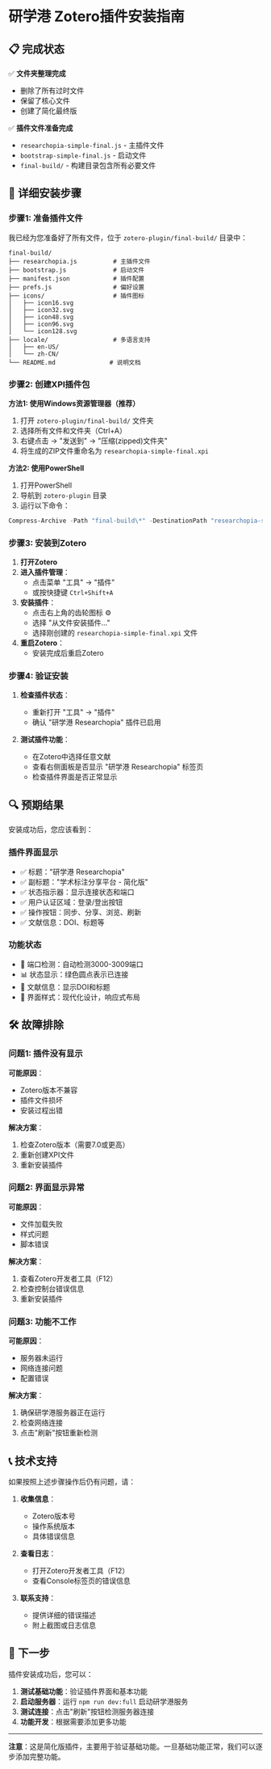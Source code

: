 # 研学港 Zotero插件安装指南

## 📋 完成状态

✅ **文件夹整理完成**
- 删除了所有过时文件
- 保留了核心文件
- 创建了简化最终版

✅ **插件文件准备完成**
- `researchopia-simple-final.js` - 主插件文件
- `bootstrap-simple-final.js` - 启动文件
- `final-build/` - 构建目录包含所有必要文件

## 🚀 详细安装步骤

### 步骤1: 准备插件文件

我已经为您准备好了所有文件，位于 `zotero-plugin/final-build/` 目录中：

```
final-build/
├── researchopia.js          # 主插件文件
├── bootstrap.js             # 启动文件
├── manifest.json            # 插件配置
├── prefs.js                 # 偏好设置
├── icons/                   # 插件图标
│   ├── icon16.svg
│   ├── icon32.svg
│   ├── icon48.svg
│   ├── icon96.svg
│   └── icon128.svg
├── locale/                  # 多语言支持
│   ├── en-US/
│   └── zh-CN/
└── README.md               # 说明文档
```

### 步骤2: 创建XPI插件包

**方法1: 使用Windows资源管理器（推荐）**

1. 打开 `zotero-plugin/final-build/` 文件夹
2. 选择所有文件和文件夹（Ctrl+A）
3. 右键点击 → "发送到" → "压缩(zipped)文件夹"
4. 将生成的ZIP文件重命名为 `researchopia-simple-final.xpi`

**方法2: 使用PowerShell**

1. 打开PowerShell
2. 导航到 `zotero-plugin` 目录
3. 运行以下命令：
```powershell
Compress-Archive -Path "final-build\*" -DestinationPath "researchopia-simple-final.xpi" -Force
```

### 步骤3: 安装到Zotero

1. **打开Zotero**
2. **进入插件管理**：
   - 点击菜单 "工具" → "插件"
   - 或按快捷键 `Ctrl+Shift+A`
3. **安装插件**：
   - 点击右上角的齿轮图标 ⚙️
   - 选择 "从文件安装插件..."
   - 选择刚创建的 `researchopia-simple-final.xpi` 文件
4. **重启Zotero**：
   - 安装完成后重启Zotero

### 步骤4: 验证安装

1. **检查插件状态**：
   - 重新打开 "工具" → "插件"
   - 确认 "研学港 Researchopia" 插件已启用

2. **测试插件功能**：
   - 在Zotero中选择任意文献
   - 查看右侧面板是否显示 "研学港 Researchopia" 标签页
   - 检查插件界面是否正常显示

## 🔍 预期结果

安装成功后，您应该看到：

### 插件界面显示
- ✅ 标题："研学港 Researchopia"
- ✅ 副标题："学术标注分享平台 - 简化版"
- ✅ 状态指示器：显示连接状态和端口
- ✅ 用户认证区域：登录/登出按钮
- ✅ 操作按钮：同步、分享、浏览、刷新
- ✅ 文献信息：DOI、标题等

### 功能状态
- 🔄 端口检测：自动检测3000-3009端口
- 📊 状态显示：绿色圆点表示已连接
- 📝 文献信息：显示DOI和标题
- 🎨 界面样式：现代化设计，响应式布局

## 🛠️ 故障排除

### 问题1: 插件没有显示

**可能原因**：
- Zotero版本不兼容
- 插件文件损坏
- 安装过程出错

**解决方案**：
1. 检查Zotero版本（需要7.0或更高）
2. 重新创建XPI文件
3. 重新安装插件

### 问题2: 界面显示异常

**可能原因**：
- 文件加载失败
- 样式问题
- 脚本错误

**解决方案**：
1. 查看Zotero开发者工具（F12）
2. 检查控制台错误信息
3. 重新安装插件

### 问题3: 功能不工作

**可能原因**：
- 服务器未运行
- 网络连接问题
- 配置错误

**解决方案**：
1. 确保研学港服务器正在运行
2. 检查网络连接
3. 点击"刷新"按钮重新检测

## 📞 技术支持

如果按照上述步骤操作后仍有问题，请：

1. **收集信息**：
   - Zotero版本号
   - 操作系统版本
   - 具体错误信息

2. **查看日志**：
   - 打开Zotero开发者工具（F12）
   - 查看Console标签页的错误信息

3. **联系支持**：
   - 提供详细的错误描述
   - 附上截图或日志信息

## 🎯 下一步

插件安装成功后，您可以：

1. **测试基础功能**：验证插件界面和基本功能
2. **启动服务器**：运行 `npm run dev:full` 启动研学港服务
3. **测试连接**：点击"刷新"按钮检测服务器连接
4. **功能开发**：根据需要添加更多功能

---

**注意**：这是简化版插件，主要用于验证基础功能。一旦基础功能正常，我们可以逐步添加完整功能。

